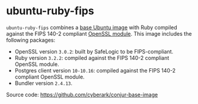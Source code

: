 # ubuntu-ruby-fips
 `ubuntu-ruby-fips` combines a [base Ubuntu image](https://hub.docker.com/_/ubuntu)
 with Ruby compiled against the FIPS 140-2 compliant [OpenSSL module](https://www.openssl.org/docs/fips.html).
This image includes the following packages:

* OpenSSL version `3.0.2`: built by SafeLogic to be FIPS-compliant.
* Ruby version `3.2.2`: compiled against the FIPS 140-2 compliant OpenSSL module.
* Postgres client version `10-10.16`: compiled against the FIPS 140-2 compliant OpenSSL module.
* Bundler version `2.4.13`.

Source code: https://github.com/cyberark/conjur-base-image
